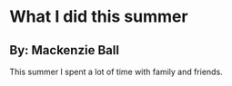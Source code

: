 # What I did this summer
## By: Mackenzie Ball

This summer I spent a lot of time with family and friends.
